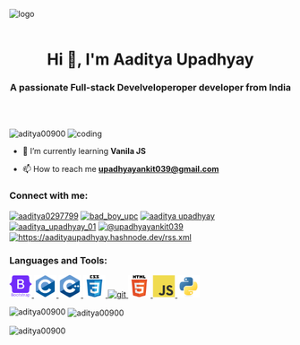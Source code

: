 
![logo](https://github.com/aditya00900/aditya00900/blob/main/Github%20banner.png)
<br>
<br>
<h1 align="center">Hi 👋, I'm Aaditya Upadhyay</h1>
<h3 align="center">A passionate Full-stack Develveloperoper developer from India</h3>
<br>
<br>

<img align="right" alt="coding" width="400" src="![1 um19N_oeTKlmrHMov0O5bA](https://github.com/aditya00900/aditya00900/assets/117508089/b97444ba-01b8-4b93-a740-4fa64c7d021f)
">

<p align="left"> <img src="https://komarev.com/ghpvc/?username=aditya00900&label=Profile%20views&color=0e75b6&style=flat" alt="aditya00900" /> </p>

- 🌱 I’m currently learning **Vanila JS**

- 📫 How to reach me **upadhyayankit039@gmail.com**

<h3 align="left">Connect with me:</h3>
<p align="left">
<a href="https://twitter.com/aaditya0297799" target="blank"><img align="center" src="https://raw.githubusercontent.com/rahuldkjain/github-profile-readme-generator/master/src/images/icons/Social/twitter.svg" alt="aaditya0297799" height="30" width="40" /></a>
<a href="https://instagram.com/bad_boy_upc" target="blank"><img align="center" src="https://raw.githubusercontent.com/rahuldkjain/github-profile-readme-generator/master/src/images/icons/Social/instagram.svg" alt="bad_boy_upc" height="30" width="40" /></a>
<a href="https://hashnode.com/aaditya upadhyay" target="blank"><img align="center" src="https://raw.githubusercontent.com/rahuldkjain/github-profile-readme-generator/master/src/images/icons/Social/hashnode.svg" alt="aaditya upadhyay" height="30" width="40" /></a>
<a href="https://www.leetcode.com/aaditya_upadhyay_01" target="blank"><img align="center" src="https://raw.githubusercontent.com/rahuldkjain/github-profile-readme-generator/master/src/images/icons/Social/leet-code.svg" alt="aaditya_upadhyay_01" height="30" width="40" /></a>
<a href="https://www.hackerearth.com/@upadhyayankit039" target="blank"><img align="center" src="https://raw.githubusercontent.com/rahuldkjain/github-profile-readme-generator/master/src/images/icons/Social/hackerearth.svg" alt="@upadhyayankit039" height="30" width="40" /></a>
<a href="/https://aadityaupadhyay.hashnode.dev/rss.xml" target="blank"><img align="center" src="https://raw.githubusercontent.com/rahuldkjain/github-profile-readme-generator/master/src/images/icons/Social/rss.svg" alt="https://aadityaupadhyay.hashnode.dev/rss.xml" height="30" width="40" /></a>
</p>

<h3 align="left">Languages and Tools:</h3>
<p align="left"> <a href="https://getbootstrap.com" target="_blank" rel="noreferrer"> <img src="https://raw.githubusercontent.com/devicons/devicon/master/icons/bootstrap/bootstrap-plain-wordmark.svg" alt="bootstrap" width="40" height="40"/> </a> <a href="https://www.cprogramming.com/" target="_blank" rel="noreferrer"> <img src="https://raw.githubusercontent.com/devicons/devicon/master/icons/c/c-original.svg" alt="c" width="40" height="40"/> </a> <a href="https://www.w3schools.com/cpp/" target="_blank" rel="noreferrer"> <img src="https://raw.githubusercontent.com/devicons/devicon/master/icons/cplusplus/cplusplus-original.svg" alt="cplusplus" width="40" height="40"/> </a> <a href="https://www.w3schools.com/css/" target="_blank" rel="noreferrer"> <img src="https://raw.githubusercontent.com/devicons/devicon/master/icons/css3/css3-original-wordmark.svg" alt="css3" width="40" height="40"/> </a> <a href="https://git-scm.com/" target="_blank" rel="noreferrer"> <img src="https://www.vectorlogo.zone/logos/git-scm/git-scm-icon.svg" alt="git" width="40" height="40"/> </a> <a href="https://www.w3.org/html/" target="_blank" rel="noreferrer"> <img src="https://raw.githubusercontent.com/devicons/devicon/master/icons/html5/html5-original-wordmark.svg" alt="html5" width="40" height="40"/> </a> <a href="https://developer.mozilla.org/en-US/docs/Web/JavaScript" target="_blank" rel="noreferrer"> <img src="https://raw.githubusercontent.com/devicons/devicon/master/icons/javascript/javascript-original.svg" alt="javascript" width="40" height="40"/> </a> <a href="https://www.python.org" target="_blank" rel="noreferrer"> <img src="https://raw.githubusercontent.com/devicons/devicon/master/icons/python/python-original.svg" alt="python" width="40" height="40"/> </a> </p>

<p><img align="left" src="https://github-readme-stats.vercel.app/api/top-langs?username=aditya00900&show_icons=true&locale=en&layout=compact" alt="aditya00900" /></p>

<p>&nbsp;<img align="center" src="https://github-readme-stats.vercel.app/api?username=aditya00900&show_icons=true&locale=en" alt="aditya00900" /></p>

<p><img align="center" src="https://github-readme-streak-stats.herokuapp.com/?user=aditya00900&" alt="aditya00900" /></p>

